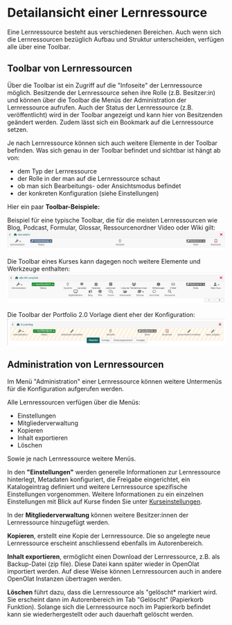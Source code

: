 # Detailansicht einer Lernressource

Eine Lernressource besteht aus verschiedenen Bereichen.  Auch wenn sich die Lernressourcen bezüglich Aufbau und Struktur unterscheiden, verfügen alle über eine Toolbar. 

## Toolbar von Lernressourcen

Über die Toolbar ist ein Zugriff auf die "Infoseite" der Lernressource möglich. Besitzende der Lernressource  sehen ihre Rolle (z.B. Besitzer:in) und können über die Toolbar die Menüs der Administration der Lernressource aufrufen. Auch der Status der Lernressource (z.B. veröffentlicht) wird in der Toolbar angezeigt und kann hier von Besitzenden geändert werden. Zudem lässt sich ein Bookmark auf die Lernressource setzen.

Je nach Lernressource können sich auch weitere Elemente in der Toolbar befinden. Was sich genau in der Toolbar befindet und sichtbar ist hängt ab von: 
-	dem Typ der Lernressource
-	der Rolle in der man auf die Lernressource schaut 
-	ob man sich Bearbeitungs- oder Ansichtsmodus befindet
-	der konkreten Konfiguration (siehe Einstellungen)

Hier ein paar **Toolbar-Beispiele:**

Beispiel für eine typische Toolbar, die für die meisten Lernressourcen wie Blog, Podcast, Formular, Glossar, Ressourcenordner Video oder Wiki gilt: 
![Blog Toolbar](assets/Blog_Toolbar.png)

Die Toolbar eines Kurses kann dagegen noch weitere Elemente und Werkzeuge enthalten:
![Kurs Toolbar Beispiel](assets/Kurs_toolbar.png)

Die Toolbar der Portfolio 2.0 Vorlage dient eher der Konfiguration: 
![Portfoliovoralge Toolbar](assets/Portfoliovorlage_Toolbar.png)

## Administration von Lernressourcen
Im Menü "Administration" einer Lernressource können weitere Untermenüs für die Konfiguration aufgerufen werden. 

Alle Lernressourcen verfügen über die Menüs:
* Einstellungen
* Mitgliederverwaltung
* Kopieren
* Inhalt exportieren
* Löschen

Sowie je nach Lernressource weitere Menüs. 

In den **"Einstellungen"** werden generelle Informationen zur Lernressource hinterlegt, Metadaten konfiguriert, die Freigabe eingerichtet, ein Katalogeintrag definiert und weitere Lernressource spezifische Einstellungen vorgenommen. Weitere Informationen zu ein einzelnen Einstellungen mit Blick auf Kurse finden Sie unter  [Kurseinstellungen](../learningresources/Course_Settings.de.md).

In der **Mitgliederverwaltung** können weitere Besitzer:innen der Lernressource hinzugefügt werden. 

**Kopieren**, erstellt eine Kopie der Lernressource. Die so angelegte neue Lernressource erscheint anschliessend ebenfalls im Autorenbereich. 

**Inhalt exportieren**, ermöglicht einen Download der Lernressource, z.B. als Backup-Datei (zip file). Diese Datei kann später wieder in OpenOlat importiert werden. Auf diese Weise können Lernressourcen auch in andere OpenOlat Instanzen übertragen werden.

**Löschen** führt dazu, dass die Lernressource als "gelöscht* markiert wird. Sie erscheint dann im Autorenbereich im Tab  "Gelöscht" (Papierkorb Funktion). Solange sich die Lernressource noch im Papierkorb befindet kann sie wiederhergestellt oder auch dauerhaft gelöscht werden. 



 